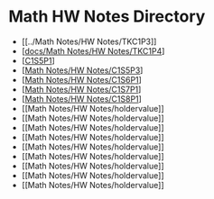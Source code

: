 # Math HW Notes Directory
- [[../Math Notes/HW Notes/TKC1P3]]
- [[docs/Math Notes/HW Notes/TKC1P4]]
- [[C1S5P1]]
- [[Math Notes/HW Notes/C1S5P3]]
- [[Math Notes/HW Notes/C1S6P1]]
- [[Math Notes/HW Notes/C1S7P1]]
- [[Math Notes/HW Notes/C1S8P1]]
- [[Math Notes/HW Notes/holdervalue]]
- [[Math Notes/HW Notes/holdervalue]]
- [[Math Notes/HW Notes/holdervalue]]
- [[Math Notes/HW Notes/holdervalue]]
- [[Math Notes/HW Notes/holdervalue]]
- [[Math Notes/HW Notes/holdervalue]]
- [[Math Notes/HW Notes/holdervalue]]
- [[Math Notes/HW Notes/holdervalue]]
- [[Math Notes/HW Notes/holdervalue]]




[//begin]: # "Autogenerated link references for markdown compatibility"
[docs/Math Notes/HW Notes/TKC1P4]: TKC1P4.md "Toolkit Chapter 1 Part 4"
[C1S5P1]: C1S5P1.md "Chapter 1 Section 5 Part 1"
[Math Notes/HW Notes/C1S5P3]: C1S5P3.md "Chapter 1 Section 5 Part 3"
[Math Notes/HW Notes/C1S6P1]: C1S6P1.md "Chapter 1 Section 6 Part 1"
[Math Notes/HW Notes/C1S7P1]: C1S7P1.md "Chapter 1 Section 7 Part 1"
[Math Notes/HW Notes/C1S8P1]: C1S8P1.md "Chapter 1 Section 8 Part 1"
[//end]: # "Autogenerated link references"
